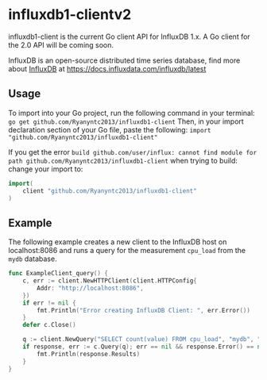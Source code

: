 # influxdb1-clientv2
influxdb1-client is the current Go client API for InfluxDB 1.x. A Go client for the 2.0 API will be coming soon.

InfluxDB is an open-source distributed time series database, find more about [InfluxDB](https://www.influxdata.com/time-series-platform/influxdb/) at https://docs.influxdata.com/influxdb/latest

## Usage
To import into your Go project, run the following command in your terminal:
`go get github.com/Ryanyntc2013/influxdb1-client`
Then, in your import declaration section of your Go file, paste the following:
`import "github.com/Ryanyntc2013/influxdb1-client"`

If you get the error `build github.com/user/influx: cannot find module for path github.com/Ryanyntc2013/influxdb1-client` when trying to build:
change your import to:
```go
import(
	client "github.com/Ryanyntc2013/influxdb1-client"
)
```

## Example
The following example creates a new client to the InfluxDB host on localhost:8086 and runs a query for the measurement `cpu_load` from the `mydb` database. 
``` go
func ExampleClient_query() {
	c, err := client.NewHTTPClient(client.HTTPConfig{
		Addr: "http://localhost:8086",
	})
	if err != nil {
		fmt.Println("Error creating InfluxDB Client: ", err.Error())
	}
	defer c.Close()

	q := client.NewQuery("SELECT count(value) FROM cpu_load", "mydb", "")
	if response, err := c.Query(q); err == nil && response.Error() == nil {
		fmt.Println(response.Results)
	}
}
```
